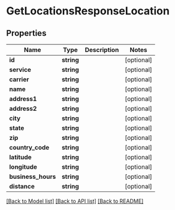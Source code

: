 # GetLocationsResponseLocation

## Properties
Name | Type | Description | Notes
------------ | ------------- | ------------- | -------------
**id** | **string** |  | [optional] 
**service** | **string** |  | [optional] 
**carrier** | **string** |  | [optional] 
**name** | **string** |  | [optional] 
**address1** | **string** |  | [optional] 
**address2** | **string** |  | [optional] 
**city** | **string** |  | [optional] 
**state** | **string** |  | [optional] 
**zip** | **string** |  | [optional] 
**country_code** | **string** |  | [optional] 
**latitude** | **string** |  | [optional] 
**longitude** | **string** |  | [optional] 
**business_hours** | **string** |  | [optional] 
**distance** | **string** |  | [optional] 

[[Back to Model list]](../../README.md#documentation-for-models) [[Back to API list]](../../README.md#documentation-for-api-endpoints) [[Back to README]](../../README.md)

